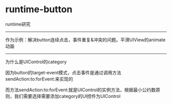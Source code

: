 # runtime-button
runtime研究

---

作为示例：解决button连续点击，事件重复&冲突的问题。平滑UIView的animate动画

-----

为什么是UIControl的category

因为button的target-event模式，点击事件是通过调用方法sendAction:to:forEvent:来实现的

而方法sendAction:to:forEvent:就是UIControl的实例方法，根据最小公约数原则，我们需要选择需要添加category的UI控件为UIControl